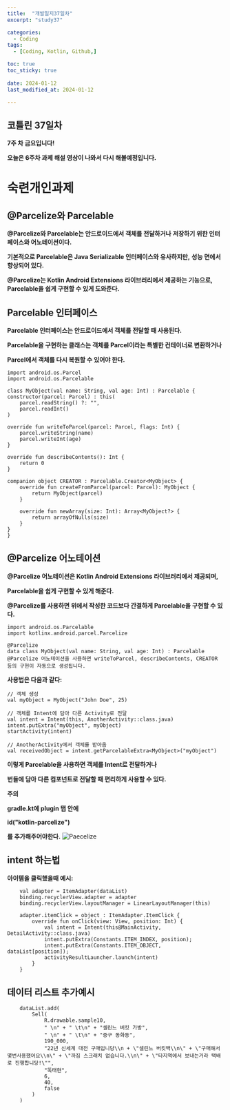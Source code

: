 ```yaml
---
title:  "개발일지37일차" 
excerpt: "study37"

categories:
  - Coding
tags:
  - [Coding, Kotlin, Github,]

toc: true
toc_sticky: true
 
date: 2024-01-12
last_modified_at: 2024-01-12

---
```



## 코틀린 37일차

**7주 차 금요입니다!**

**오늘은 6주차 과제 해설 영상이 나와서 다시 해볼예정입니다.**



# 숙련개인과제

## @Parcelize와 Parcelable

**@Parcelize와 Parcelable는 안드로이드에서 객체를 전달하거나**
**저장하기 위한 인터페이스와 어노테이션이다.** 

**기본적으로 Parcelable은 Java Serializable 인터페이스와 유사하지만,** 
**성능 면에서 향상되어 있다.** 

**@Parcelize는 Kotlin Android Extensions 라이브러리에서 제공하는 기능으로,** 
**Parcelable을 쉽게 구현할 수 있게 도와준다.**

## Parcelable 인터페이스

**Parcelable 인터페이스는 안드로이드에서 객체를 전달할 때 사용된다.** 

**Parcelable을 구현하는 클래스는 객체를 Parcel이라는 특별한 컨테이너로 변환하거나** 

**Parcel에서 객체를 다시 복원할 수 있어야 한다.**


    import android.os.Parcel
    import android.os.Parcelable

    class MyObject(val name: String, val age: Int) : Parcelable {
    constructor(parcel: Parcel) : this(
        parcel.readString() ?: "",
        parcel.readInt()
    )

    override fun writeToParcel(parcel: Parcel, flags: Int) {
        parcel.writeString(name)
        parcel.writeInt(age)
    }

    override fun describeContents(): Int {
        return 0
    }

    companion object CREATOR : Parcelable.Creator<MyObject> {
        override fun createFromParcel(parcel: Parcel): MyObject {
            return MyObject(parcel)
        }

        override fun newArray(size: Int): Array<MyObject?> {
            return arrayOfNulls(size)
        }
    }
    }
## @Parcelize 어노테이션

**@Parcelize 어노테이션은 Kotlin Android Extensions 라이브러리에서 제공되며,** 

**Parcelable을 쉽게 구현할 수 있게 해준다.**

**@Parcelize를 사용하면 위에서 작성한 코드보다 간결하게 Parcelable을 구현할 수 있다.**


    import android.os.Parcelable
    import kotlinx.android.parcel.Parcelize

    @Parcelize
    data class MyObject(val name: String, val age: Int) : Parcelable
    @Parcelize 어노테이션을 사용하면 writeToParcel, describeContents, CREATOR 등의 구현이 자동으로 생성됩니다.

**사용법은 다음과 같다:**

    // 객체 생성
    val myObject = MyObject("John Doe", 25)

    // 객체를 Intent에 담아 다른 Activity로 전달
    val intent = Intent(this, AnotherActivity::class.java)
    intent.putExtra("myObject", myObject)
    startActivity(intent)

    // AnotherActivity에서 객체를 받아옴
    val receivedObject = intent.getParcelableExtra<MyObject>("myObject")
    
**이렇게 Parcelable을 사용하면 객체를 Intent로 전달하거나**

**번들에 담아 다른 컴포넌트로 전달할 때 편리하게 사용할 수 있다.**

**주의**

**gradle.kt에 plugin 탭 안에**

**id("kotlin-parcelize")**

**를 추가해주어야한다.**
![Paecelize](https://github.com/hyunparrot/hyunparrot.github.io/assets/148528251/020ce60f-5be1-4c04-a5bf-ca1cf2b1f9ab)

## intent 하는법

**아이템을 클릭했을때 예시:**

        val adapter = ItemAdapter(dataList)
        binding.recyclerView.adapter = adapter
        binding.recyclerView.layoutManager = LinearLayoutManager(this)

        adapter.itemClick = object : ItemAdapter.ItemClick {
            override fun onClick(view: View, position: Int) {
                val intent = Intent(this@MainActivity, DetailActivity::class.java)
                intent.putExtra(Constants.ITEM_INDEX, position);
                intent.putExtra(Constants.ITEM_OBJECT, dataList[position]);
                activityResultLauncher.launch(intent)
            }
        }

## 데이터 리스트 추가예시

        dataList.add(
            Sell(
                R.drawable.sample10,
                " \n" + " \t\n" + "셀린느 버킷 가방",
                " \n" + " \t\n" + "중구 동화동",
                190_000,
                "22년 신세계 대전 구매입니당\\n + \"셀린느 버킷백\\n\" + \"구매해서 몇번사용했어요\\n\" + \"까짐 스크래치 없습니다.\\n\" + \"타지역에서 보내는거라 택배로 진행합니당!\"",
                "똑태현",
                6,
                40,
                false
            )
        )

